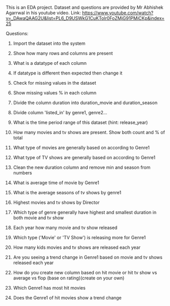 This is an EDA project. Dataset and questions are provided by Mr Abhishek Agarrwal in his youtube video. 
Link: https://www.youtube.com/watch?v=_DAwaQAAG2U&list=PL6_D9USWkG1CuKTolr0FoZMjG91PMiCKp&index=25

Questions:

1. Import the dataset into the system

2. Show how many rows and columns are present

3. What is a datatype of each column

4. If datatype is different then expected then change it

5. Check for missing values in the dataset

6. Show missing values % in each column

7. Divide the column duration into duration_movie and duration_season

8. Divide column 'listed_in' by genre1, genre2...

9. What is the time period range of this dataset (hint: release_year)

10. How many movies and tv shows are present. Show both count and % of total

11. What type of movies are generally based on according to Genre1

12. What type of TV shows are generally based on according to Genre1

13. Clean the new duration column and remove min and season from numbers

14. What is average time of movie by Genre1

15. What is the average seasons of tv shows by genre1

16. Highest movies and tv shows by Director

17. Which type of genre generally have highest and smallest duration in both movie and tv show

18. Each year how many movie and tv show released

19. Which type ('Movie' or 'TV Show') is releasing more for Genre1

20. How many kids movies and tv shows are released each year

21. Are you seeing a trend change in Genre1 based on movie and tv shows released each year

22. How do you create new column based on hit movie or hit tv show vs average vs flop (base on rating)(create on your own)

23. Which Genre1 has most hit movies

24. Does the Genre1 of hit movies show a trend change
